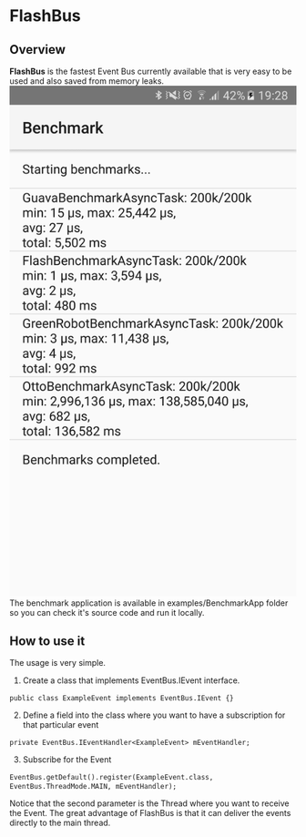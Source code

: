 # FlashBus


## Overview

**FlashBus** is the fastest Event Bus currently available that is very easy to be used and also saved from memory leaks.<br>
![benchmark](https://github.com/flymanj/FlashBus/blob/develop/examples/screenshots/Screenshot_20160612-192825.png "Bench Mark")
<br>
The benchmark application is available in examples/BenchmarkApp folder so you can check it's source code and run it locally. 

## How to use it
The usage is very simple.

1) Create a class that implements EventBus.IEvent interface. 

```
public class ExampleEvent implements EventBus.IEvent {}
```

2) Define a field into the class where you want to have a subscription for that particular event

```
private EventBus.IEventHandler<ExampleEvent> mEventHandler;
```
3) Subscribe for the Event

```
EventBus.getDefault().register(ExampleEvent.class, EventBus.ThreadMode.MAIN, mEventHandler);
```
Notice that the second parameter is the Thread where you want to receive the Event. The great advantage of FlashBus is that it can deliver the events directly to the main thread.